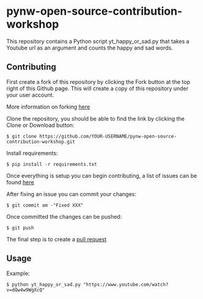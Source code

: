 # pynw-open-source-contribution-workshop

This repository contains a Python script yt_happy_or_sad.py that takes a Youtube url as an argument and counts the happy and sad words.

Contributing
------------
First create a fork of this repository by clicking the Fork button at the top right of this Github page. This will create a copy of this repository under your user account.

More information on forking [here](https://help.github.com/articles/fork-a-repo/)

Clone the repository, you should be able to find the link by clicking the Clone or Download button:

    $ git clone https://github.com/YOUR-USERNAME/pynw-open-source-contribution-workshop.git
    
Install requirements:

    $ pip install -r requirements.txt

Once everything is setup you can begin contributing, a list of issues can be found [here](https://github.com/c-rhodes/pynw-open-source-contribution-workshop/issues)

After fixing an issue you can commit your changes:

    $ git commit am -"Fixed XXX"
    
Once committed the changes can be pushed:

    $ git push

The final step is to create a [pull request](https://help.github.com/articles/creating-a-pull-request-from-a-fork/)

Usage
-----
Example:
  
    $ python yt_happy_or_sad.py "https://www.youtube.com/watch?v=dQw4w9WgXcQ"
